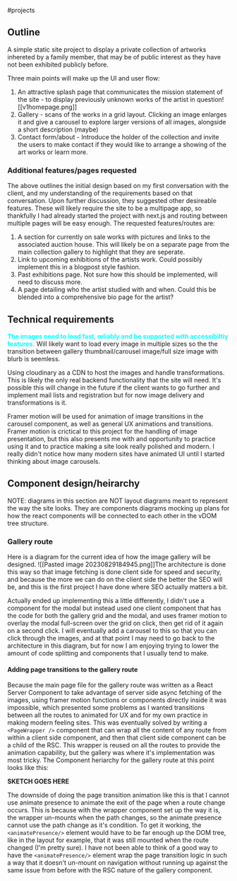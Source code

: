 #projects 

## Outline
A simple static site project to display a private collection of artworks inhereted by a family member, that may be of public interest as they have not been exhibited publicly before. 

Three main points will make up the UI and user flow:
1. An attractive splash page that communicates the mission statement of the site - to display previously unknown works of the artist in question![[v1homepage.png]]
2. Gallery - scans of the works in a grid layout. Clicking an image enlarges it and give a carousel to explore larger versions of all images, alongside a short description (maybe)
3. Contact form/about - Introduce the holder of the collection and invite the users to make contact if they would like to arrange a showing of the art works or learn more.

### Additional features/pages requested
The above outlines the initial design based on my first conversation with the client, and my understanding of the requirements based on that conversation. Upon further discussion, they suggested other desireable features. These will likely require the site to be a multipage app, so thankfully I had already started the project with next.js and routing between multiple pages will be easy enough. The requested features/routes are:
1. A section for currently on sale works with pictures and links to the associated auction house. This will likely be on a separate page from the main collection gallery to highlight that they are seperate.
2. Link to upcoming exhibitions of the artists work. Could possibly implement this in a blogpost style fashion.
3. Past exhibitions page. Not sure how this should be implemented, will need to discuss more.
4. A page detailing who the artist studied with and when. Could this be blended into a comprehensive bio page for the artist?

## Technical requirements
<span style="color: cyan; font-weight: bold;">The images need to load fast, reliably and be supported with accessibiltiy features.</span> Will likely want to load every image in multiple sizes so the the transition between gallery thumbnail/carousel image/full size image with blurb is seemless.

Using cloudinary as a CDN to host the images and handle transformations. This is likely the only real backend functionality that the site will need. It's possible this will change in the future if the client wants to go further and implement mail lists and registration but for now image delivery and transformations is it.

Framer motion will be used for animation of image transitions in the carousel component, as well as general UX animations and transitions. Framer motion is crictical to this project for the handling of image presentation, but this also presents me with and opportunity to practice using it and to practice making a site look really polished and modern. I really didn't notice how many modern sites have animated UI until I started thinking about image carousels.

## Component design/heirarchy
NOTE: diagrams in this section are NOT layout diagrams meant to represent the way the site looks. They are components diagrams mocking up plans for how the react components will be connected to each other in the vDOM tree structure.

### Gallery route
Here is a diagram for the current idea of how the image gallery will be designed. ![[Pasted image 20230829184945.png]]The architecture is done this way so that image fetching is done client side for speed and security, and because the more we can do on the client side the better the SEO will be, and this is the first project I have done where SEO actually matters a bit.

Actually ended up implementing this a little differently, I didn't use a component for the modal but instead used one client component that has the code for both the gallery grid and the modal, and uses framer motion to overlay the modal full-screen over the grid on click, then get rid of it again on a second click. I will eventually add a carousel to this so that you can click through the images, and at that point I may need to go back to the architecture in this diagram, but for now I am enjoying trying to lower the amount of code splitting and components that I usually tend to make.

#### Adding page transitions to the gallery route
Because the main page file for the gallery route was written as a React Server Component to take advantage of server side async fetching of the images, using framer motion functions or components directly inside it was impossible, which presented some problems as I wanted transitions between all the routes to animated for UX and for my own practice in making modern feeling sites.  This was eventually solved by writing a `<PageWrapper />` component that can wrap all the content of any route from within a client side component, and then that client side component can be a child of the RSC. This wrapper is reused on all the routes to provide the animation capability, but the gallery was where it's implementation was most tricky. The Component heriarchy for the gallery route at this point looks like this: 

**SKETCH GOES HERE**

The downside of doing the page transition animation like this is that I cannot use animate presence to animate the exit of the page when a route change occurs. This is because with the wrapper component set up the way it is, the wrapper un-mounts when the path changes, so the animate presence cannot use the path change as it's condition. To get it working, the `<animatePresence/>` element would have to be far enough up the DOM tree, like in the layout for example, that it was still mounted when the route changed (I'm pretty sure). I have not been able to think of a good way to have the `<animatePresence/>` element wrap the page transition logic in such a way that it doesn't un-mount on navigation without running up against the same issue from before with the RSC nature of the gallery component.